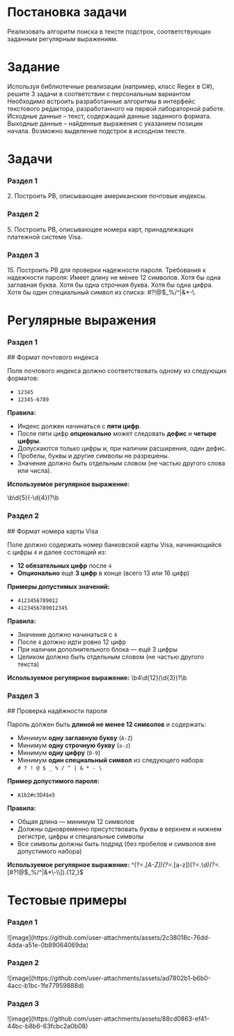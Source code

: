 <h1>Постановка задачи</h1>
<p> Реализовать алгоритм поиска в тексте подстрок, соответствующих заданным регулярным выражениям.</p>
<h1>Задание</h1>
Используя библиотечные реализации (например, класс Regex в C#), решите 3 задачи в соответствии с персональным вариантом 
Необходимо встроить разработанные алгоритмы в интерфейс текстового редактора, разработанного на первой лабораторной работе. 
Исходные данные – текст, содержащий данные заданного формата. Выходные данные – найденные выражения с указанием позиции начала. Возможно выделение подстрок в исходном тексте.
<h1>Задачи</h1> 
<h3>Раздел 1</h3>
2. Построить РВ, описывающее американские почтовые индексы.  
<h3>Раздел 2</h3>
5. Построить РВ, описывающее номера карт, принадлежащих
платежной системе Visa. 
<h3>Раздел 3</h3>
15. Построить РВ для проверки надежности пароля. Требования к
надежности пароля: Имеет длину не менее 12 символов. Хотя бы одна
заглавная буква. Хотя бы одна строчная буква. Хотя бы одна цифра. Хотя
бы один специальный символ из списка: #?!@$_%/^|&*-\.

<h1>Регулярные выражения</h1>
<h3>Раздел 1</h3>
## Формат почтового индекса

Поле почтового индекса должно соответствовать одному из следующих форматов:

- `12345`
- `12345-6789`

**Правила:**
- Индекс должен начинаться с **пяти цифр**.
- После пяти цифр **опционально** может следовать **дефис** и **четыре цифры**.
- Допускаются только цифры и, при наличии расширения, один дефис.
- Пробелы, буквы и другие символы не разрешены.
- Значение должно быть отдельным словом (не частью другого слова или числа).

**Используемое регулярное выражение:**


\b\d{5}(-\d{4})?\b

<h3>Раздел 2</h3>
## Формат номера карты Visa

Поле должно содержать номер банковской карты Visa, начинающийся с цифры `4` и далее состоящий из:

- **12 обязательных цифр** после `4`
- **Опционально** ещё **3 цифр** в конце (всего 13 или 16 цифр)

**Примеры допустимых значений:**
- `4123456789012`
- `4123456789012345`

**Правила:**
- Значение должно начинаться с `4`
- После `4` должно идти ровно 12 цифр
- При наличии дополнительного блока — ещё 3 цифры
- Целиком должно быть отдельным словом (не частью другого текста)

**Используемое регулярное выражение:**
\b4\d{12}(\d{3})?\b

<h3>Раздел 3</h3>
## Проверка надёжности пароля

Пароль должен быть **длиной не менее 12 символов** и содержать:

- Минимум **одну заглавную букву** (`A-Z`)
- Минимум **одну строчную букву** (`a-z`)
- Минимум **одну цифру** (`0-9`)
- Минимум **один специальный символ** из следующего набора:  
  `# ? ! @ $ _ % / ^ | & * - \`

**Пример допустимого пароля:**
- `A1b2#c3D4$e5`

**Правила:**
- Общая длина — минимум 12 символов
- Должны одновременно присутствовать буквы в верхнем и нижнем регистре, цифры и специальные символы
- Все символы должны быть подряд (без пробелов и символов вне допустимого набора)

**Используемое регулярное выражение:**
^(?=.*[A-Z])(?=.*[a-z])(?=.*\d)(?=.*[#?!@$_%/^|&*\-\\]).{12,}$

<h1>Тестовые примеры</h1>

<h3>Раздел 1</h3> 
![image](https://github.com/user-attachments/assets/2c38018c-76dd-4dda-a51e-0b89064069da)

<h3>Раздел 2</h3>
![image](https://github.com/user-attachments/assets/ad7802b1-b6b0-4acc-b1bc-1fe77959888d)

<h3>Раздел 3</h3>
![image](https://github.com/user-attachments/assets/88cd0863-ef41-44bc-b8b6-63fcbc2a0b08)




